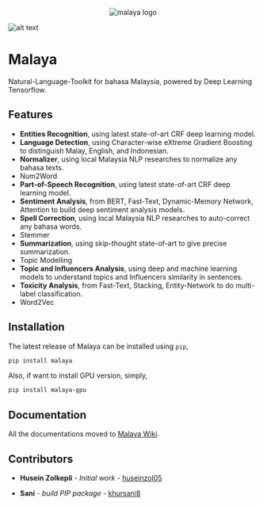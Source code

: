 <p align="center">
    <img src="session/towns-of-malaya.jpg" alt="malaya logo" />
</p>

![alt text](https://img.shields.io/badge/build-passing-green.svg)

# Malaya
Natural-Language-Toolkit for bahasa Malaysia, powered by Deep Learning Tensorflow.

## Features

* **Entities Recognition**, using latest state-of-art CRF deep learning model.
* **Language Detection**, using Character-wise eXtreme Gradient Boosting to distinguish Malay, English, and Indonesian.
* **Normalizer**, using local Malaysia NLP researches to normalize any bahasa texts.
* Num2Word
* **Part-of-Speech Recognition**, using latest state-of-art CRF deep learning model.
* **Sentiment Analysis**, from BERT, Fast-Text, Dynamic-Memory Network, Attention to build deep sentiment analysis models.
* **Spell Correction**, using local Malaysia NLP researches to auto-correct any bahasa words.
* Stemmer
* **Summarization**, using skip-thought state-of-art to give precise summarization.
* Topic Modelling
* **Topic and Influencers Analysis**, using deep and machine learning models to understand topics and Influencers similarity in sentences.
* **Toxicity Analysis**, from Fast-Text, Stacking, Entity-Network to do multi-label classification.
* Word2Vec

## Installation

The latest release of Malaya can be installed using `pip`,
```bash
pip install malaya
```

Also, if want to install GPU version, simply,
```bash
pip install malaya-gpu
```

## Documentation

All the documentations moved to [Malaya Wiki](https://github.com/DevconX/Malaya/wiki).

## Contributors

* **Husein Zolkepli** - *Initial work* - [huseinzol05](https://github.com/huseinzol05)

* **Sani** - *build PIP package* - [khursani8](https://github.com/khursani8)
